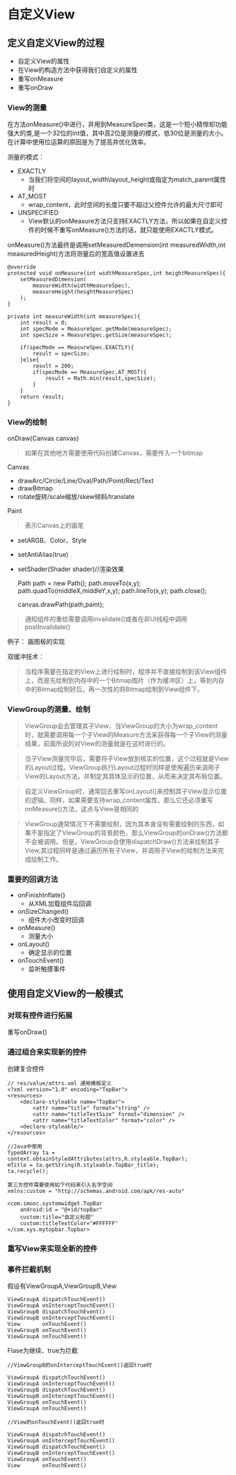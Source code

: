 # 自定义View #

## 定义自定义View的过程 ##
- 自定义View的属性
- 在View的构造方法中获得我们自定义的属性
- 重写onMeasure
- 重写onDraw

### View的测量 ###
在方法onMeasure()中进行，并用到MeasureSpec类，这是一个短小精悍却功能强大的类,是一个32位的int值，其中高2位是测量的模式，低30位是测量的大小。在计算中使用位运算的原因是为了提高并优化效率。

测量的模式：

- EXACTLY
	- 当我们将空间的layout_width\layout_height或指定为match_parent属性时
- AT_MOST
	- wrap_content，此时空间的长度只要不超过父控件允许的最大尺寸即可
- UNSPECIFIED
	- View默认的onMeasure方法只支持EXACTLY方法，所以如果在自定义控件的时候不重写onMeasure()方法的话，就只能使用EXACTLY模式。

onMeasure()方法最终是调用setMeasuredDemension(int measuredWidth,int measuredHeight)方法将测量后的宽高值设置进去

    @override
	protected void onMeasure(int widthMeasureSpec,int heightMeasureSpec){
		setMeasuredDimension(
			measureWidth(widthMeasureSpec),
			measureHeight(heightMeasureSpec)
		);
	}

	private int measureWidth(int measureSpec){
		int result = 0;
		int specMode = MeasureSpec.getMode(measureSpec);
		int specSize = MeasureSpec.getSize(measureSpec);

		if(specMode == MeasureSpec.EXACTLY){
			result = specSize;
		}else{
			result = 200;
			if(specMode == MeasureSpec.AT_MOST){
				result = Math.min(result,specSize);
			}
		}
		return result;
	}

### View的绘制 ###
onDraw(Canvas canvas)
>如果在其他地方需要使用代码创建Canvas，需要传入一个bitmap

Canvas

- drawArc/Circle/Line/Oval/Path/Point/Rect/Text
- drawBitmap
- rotate旋转/scale缩放/skew倾斜/translate

Paint
>表示Canvas上的画笔
>
- setARGB、Color、Style
- setAntiAlias(true)
- setShader(Shader shader)//渲染效果

    Path path = new Path();
	path.moveTo(x,y);
	path.quadTo(middleX,middleY,x,y);
	path.lineTo(x,y);
	path.close();

	canvas.drawPath(path,paint);

>通知组件的重绘需要调用invalidate()或者在非UI线程中调用postInvalidate()

例子：
画图板的实现

双缓冲技术：
>当程序需要在指定的View上进行绘制时，程序并不直接绘制到该View组件上，而是先绘制到内存中的一个Bitmap图片（作为缓冲区）上，等到内存中的Bitmap绘制好后，再一次性的将Bitmap绘制到View组件下。

### ViewGroup的测量、绘制 ###
>ViewGroup会去管理其子View，当ViewGroup的大小为wrap_content时，就需要调用每一个子View的Measure方法来获得每一个子View的测量结果，前面所说的对View的测量就是在这时进行的。

>当子View测量完毕后，需要将子View放到核实的位置，这个过程就是View的Layout过程。ViewGroup执行Layout过程时同样是使用遍历来调用子View的Layout方法，并制定其具体显示的位置，从而来决定其布局位置。

>自定义ViewGroup时，通常回去重写onLayout()来控制其子View显示位置的逻辑。同样，如果需要支持wrap_content属性，那么它还必须重写onMeasure()方法，这点与View是相同的

 

>ViewGroup通常情况下不需要绘制，因为其本身没有需要绘制的东西，如果不是指定了ViewGroup的背景颜色，那么ViewGroup的onDraw()方法都不会被调用。但是，ViewGroup会使用dispatchDraw()方法来绘制其子View,其过程同样是通过遍历所有子View，并调用子View的绘制方法来完成绘制工作。

### 重要的回调方法 ###
- onFinishInflate()
	- 从XML加载组件后回调
- onSizeChanged()
	- 组件大小改变时回调
- onMeasure()
	- 测量大小
- onLayout()
	- 确定显示的位置
- onTouchEvent()
	- 监听触摸事件

## 使用自定义View的一般模式 ##
### 对现有控件进行拓展 ###
重写onDraw()
### 通过组合来实现新的控件 ###
创建复合控件

    // res/value/attrs.xml 通用模板定义
	<?xml version="1.0" encoding="TopBar">
	<resources>
		<declare-styleable name="TopBar">
			<attr name="title" format="string" />
			<attr name="titleTextSize" format="dimension" />
			<attr name="titleTextColor" format="color" />
		<declare-styleable/>
	</resources>

	//Java中使用
	TypedArray ta = context.obtainStyledAttributes(attrs,R.styleable.TopBar);
	mTitle = ta.getString(R.styleable.TopBar_title);
	ta.recycle();

	第三方控件需要使用如下代码来引入名字空间
	xmlns:custom = "http://schemas.android.com/apk/res-auto"

	<com.imooc.systemwidget.TopBar
		android:id = "@+id/topBar"
		custom:title="自定义标题"
		custom:titleTextColor="#FFFFFF"
	</com.xys.mytopbar.Topbar>
### 重写View来实现全新的控件 ###

### 事件拦截机制 ###
假设有ViewGroupA,ViewGroupB,View

    ViewGroupA dispatchTouchEvent()
	ViewGroupA onInterceptTouchEvent()
	ViewGroupB dispatchTouchEvent()
	ViewGroupB onInterceptTouchEvent()
	View       onTouchEvent()
	ViewGroupB onTouchEvent()
	ViewGroupA onTouchEvent()

Flase为继续、true为拦截

	//ViewGroupB的onInterceptTouchEvent()返回true时

    ViewGroupA dispatchTouchEvent()
	ViewGroupA onInterceptTouchEvent()
	ViewGroupB dispatchTouchEvent()
	ViewGroupB onInterceptTouchEvent()
	ViewGroupB onTouchEvent()
	ViewGroupA onTouchEvent()

>

    //View的onTouchEvent()返回true时

    ViewGroupA dispatchTouchEvent()
	ViewGroupA onInterceptTouchEvent()
	ViewGroupB dispatchTouchEvent()
	ViewGroupB onInterceptTouchEvent()
	ViewGroupA onTouchEvent()
	View       onTouchEvent()
